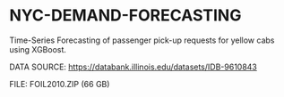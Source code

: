 # NYC-DEMAND-FORECASTING
Time-Series Forecasting of passenger pick-up requests for yellow cabs using XGBoost.

DATA SOURCE: https://databank.illinois.edu/datasets/IDB-9610843

FILE: FOIL2010.ZIP (66 GB)
   

